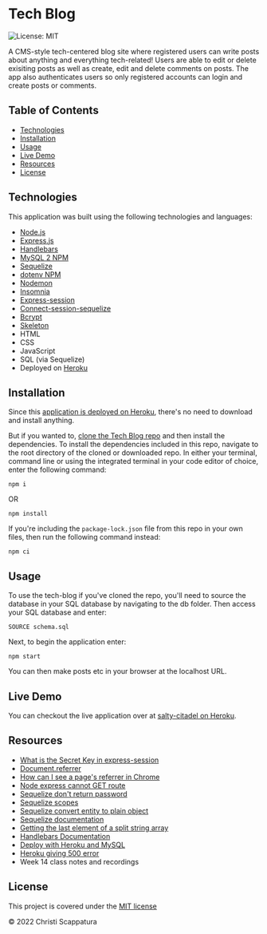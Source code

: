 # Tech Blog
![License: MIT](https://img.shields.io/badge/License-MIT-yellow.svg?style=flat-square)

A CMS-style tech-centered blog site where registered users can write posts about anything and everything tech-related! Users are able to edit or delete exisiting posts as well as create, edit and delete comments on posts. The app also authenticates users so only registered accounts can login and create posts or comments.

## Table of Contents

* [Technologies](#technologies)
* [Installation](#installation)
* [Usage](#usage)
* [Live Demo](#live-demo)
* [Resources](#resources)
* [License](#license)

## Technologies
This application was built using the following technologies and languages:
* [Node.js](https://nodejs.org/en/)
* [Express.js](https://expressjs.com/)
* [Handlebars](https://handlebarsjs.com/)
* [MySQL 2 NPM](https://www.npmjs.com/package/mysql2)
* [Sequelize](https://sequelize.org/)
* [dotenv NPM](https://www.npmjs.com/package/dotenv)
* [Nodemon](https://www.npmjs.com/package/nodemon)
* [Insomnia](https://insomnia.rest/)
* [Express-session](https://www.npmjs.com/package/express-session)
* [Connect-session-sequelize](https://www.npmjs.com/package/connect-session-sequelize)
* [Bcrypt](https://www.npmjs.com/package/bcrypt)
* [Skeleton](http://getskeleton.com/)
* HTML
* CSS
* JavaScript
* SQL (via Sequelize)
* Deployed on [Heroku](https://heroku.com/)

## Installation
Since this [application is deployed on Heroku](https://salty-citadel-76451.herokuapp.com), there's no need to download and install anything.

But if you wanted to, [clone the Tech Blog repo](https://salty-citadel-76451.herokuapp.com) and then install the dependencies. To install the dependencies included in this repo, navigate to the root directory of the cloned or downloaded repo. In either your terminal, command line or using the integrated terminal in your code editor of choice, enter the following command:

`npm i`

OR

`npm install`

If you're including the `package-lock.json` file from this repo in your own files, then run the following command instead:

`npm ci`

## Usage

To use the tech-blog if you've cloned the repo, you'll need to source the database in your SQL database by navigating to the db folder. Then access your SQL database and enter:

`SOURCE schema.sql`

Next, to begin the application enter:

`npm start`

You can then make posts etc in your browser at the localhost URL.

## Live Demo
You can checkout the live application over at [salty-citadel on Heroku](https://salty-citadel-76451.herokuapp.com).



## Resources
* [What is the Secret Key in express-session](https://forum.freecodecamp.org/t/what-is-the-secret-key-in-express-session/354972)
* [Document.referrer](https://developer.mozilla.org/en-US/docs/Web/API/Document/referrer)
* [How can I see a page's referrer in Chrome](https://superuser.com/questions/231540/how-can-i-see-a-pages-referrer-in-chrome)
* [Node express cannot GET route](https://stackoverflow.com/questions/38906961/node-express-cannot-get-route)
* [Sequelize don't return password](https://stackoverflow.com/questions/27972271/sequelize-dont-return-password)
* [Sequelize scopes](https://sequelize.org/docs/v6/other-topics/scopes/)
* [Sequelize convert entity to plain object](https://stackoverflow.com/questions/21961818/sequelize-convert-entity-to-plain-object)
* [Sequelize documentation](https://sequelize.org/docs/v6/getting-started/)
* [Getting the last element of a split string array](https://stackoverflow.com/questions/651563/getting-the-last-element-of-a-split-string-array)
* [Handlebars Documentation](https://handlebarsjs.com/guide/#what-is-handlebars)
* [Deploy with Heroku and MySQL](https://coding-boot-camp.github.io/full-stack/heroku/deploy-with-heroku-and-mysql)
* [Heroku giving 500 error](https://stackoverflow.com/questions/46021463/heroku-giving-500-error-with-little-information-internal-server-error)
* Week 14 class notes and recordings

## License

This project is covered under the [MIT license](https://github.com/jazzberriess/employee-management-system/blob/main/LICENSE)

&copy; 2022 Christi Scappatura